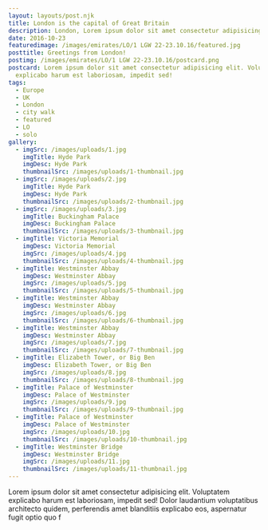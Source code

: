 ```yaml
---
layout: layouts/post.njk
title: London is the capital of Great Britain
description: London, Lorem ipsum dolor sit amet consectetur adipisicing elit.
date: 2016-10-23
featuredimage: /images/emirates/LO/1 LGW 22-23.10.16/featured.jpg
posttitle: Greetings from London!
postimg: /images/emirates/LO/1 LGW 22-23.10.16/postcard.png
postcard: Lorem ipsum dolor sit amet consectetur adipisicing elit. Voluptatem
  explicabo harum est laboriosam, impedit sed!
tags:
  - Europe
  - UK
  - London
  - city walk
  - featured
  - LO
  - solo
gallery:
  - imgSrc: /images/uploads/1.jpg
    imgTitle: Hyde Park
    imgDesc: Hyde Park
    thumbnailSrc: /images/uploads/1-thumbnail.jpg
  - imgSrc: /images/uploads/2.jpg
    imgTitle: Hyde Park
    imgDesc: Hyde Park
    thumbnailSrc: /images/uploads/2-thumbnail.jpg
  - imgSrc: /images/uploads/3.jpg
    imgTitle: Buckingham Palace
    imgDesc: Buckingham Palace
    thumbnailSrc: /images/uploads/3-thumbnail.jpg
  - imgTitle: Victoria Memorial
    imgDesc: Victoria Memorial
    imgSrc: /images/uploads/4.jpg
    thumbnailSrc: /images/uploads/4-thumbnail.jpg
  - imgTitle: Westminster Abbay
    imgDesc: Westminster Abbay
    imgSrc: /images/uploads/5.jpg
    thumbnailSrc: /images/uploads/5-thumbnail.jpg
  - imgTitle: Westminster Abbay
    imgDesc: Westminster Abbay
    imgSrc: /images/uploads/6.jpg
    thumbnailSrc: /images/uploads/6-thumbnail.jpg
  - imgTitle: Westminster Abbay
    imgDesc: Westminster Abbay
    imgSrc: /images/uploads/7.jpg
    thumbnailSrc: /images/uploads/7-thumbnail.jpg
  - imgTitle: Elizabeth Tower, or Big Ben
    imgDesc: Elizabeth Tower, or Big Ben
    imgSrc: /images/uploads/8.jpg
    thumbnailSrc: /images/uploads/8-thumbnail.jpg
  - imgTitle: Palace of Westminster
    imgDesc: Palace of Westminster
    imgSrc: /images/uploads/9.jpg
    thumbnailSrc: /images/uploads/9-thumbnail.jpg
  - imgTitle: Palace of Westminster
    imgDesc: Palace of Westminster
    imgSrc: /images/uploads/10.jpg
    thumbnailSrc: /images/uploads/10-thumbnail.jpg
  - imgTitle: Westminster Bridge
    imgDesc: Westminster Bridge
    imgSrc: /images/uploads/11.jpg
    thumbnailSrc: /images/uploads/11-thumbnail.jpg
---
```

Lorem ipsum dolor sit amet consectetur adipisicing elit. Voluptatem explicabo harum est laboriosam, impedit sed! Dolor laudantium voluptatibus architecto quidem, perferendis amet blanditiis explicabo eos, aspernatur fugit optio quo f